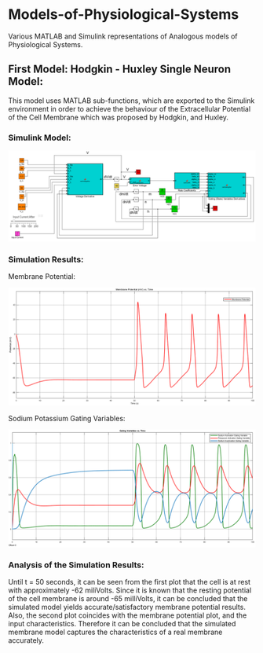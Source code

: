 # Models-of-Physiological-Systems
Various MATLAB and Simulink representations of Analogous models of Physiological Systems.

## First Model: Hodgkin - Huxley Single Neuron Model:

This model uses MATLAB sub-functions, which are exported to the Simulink environment in order to achieve the behaviour of the Extracellular Potential of the Cell Membrane which was proposed by Hodgkin, and Huxley.

### Simulink Model:

![Model Diagram](https://github.com/kucar17/Models-of-Physiological-Systems/blob/main/Hodgkin-Huxley%20Single%20Neuron%20Model/Model.png?raw=true)

### Simulation Results:

Membrane Potential:

![Membrane Potential](https://github.com/kucar17/Models-of-Physiological-Systems/blob/main/Hodgkin-Huxley%20Single%20Neuron%20Model/35_18_Potential_without_Noise.png)

Sodium Potassium Gating Variables:

![Membrane Potential](https://github.com/kucar17/Models-of-Physiological-Systems/blob/main/Hodgkin-Huxley%20Single%20Neuron%20Model/Gating_Variables.png)

### Analysis of the Simulation Results:

Until t = 50 seconds, it can be seen from the first plot that the cell is at rest with approximately -62 miliVolts. Since it is known that the resting potential of the cell membrane is around -65 milliVolts, it can be concluded that the simulated model yields accurate/satisfactory membrane potential results. Also, the second plot coincides with the membrane potential plot, and the input characteristics. Therefore it can be concluded that the simulated membrane model captures the characteristics of a real membrane accurately.

